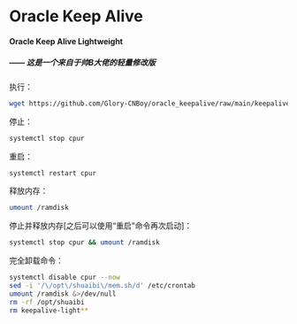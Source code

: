 # Oracle Keep Alive 

#### Oracle Keep Alive Lightweight
##### —— 这是一个来自于帅B大佬的轻量修改版

执行：
```bash
wget https://github.com/Glory-CNBoy/oracle_keepalive/raw/main/keepalive-light.sh && bash keepalive-light.sh
```

停止：
```bash
systemctl stop cpur
```

重启：
```bash
systemctl restart cpur
```

释放内存：
```bash
umount /ramdisk
```

停止并释放内存[之后可以使用“重启”命令再次启动]：
```bash
systemctl stop cpur && umount /ramdisk
```

完全卸载命令：
```bash
systemctl disable cpur --now
sed -i '/\/opt\/shuaibi\/mem.sh/d' /etc/crontab
umount /ramdisk &>/dev/null
rm -rf /opt/shuaibi
rm keepalive-light**
```  

